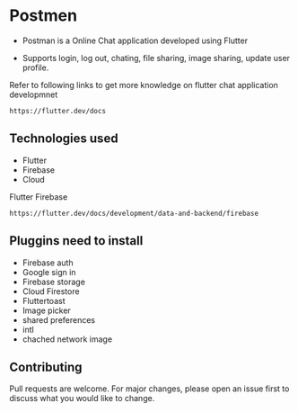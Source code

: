 # Postmen

* Postman is a Online Chat application developed using Flutter

* Supports login, log out, chating, file sharing, image sharing, update user profile. 

Refer to following links to get more knowledge on flutter chat application developmnet
```
https://flutter.dev/docs
```

## Technologies used
* Flutter
* Firebase
* Cloud

Flutter Firebase 
```
https://flutter.dev/docs/development/data-and-backend/firebase
```

## Pluggins need to install
* Firebase auth
* Google sign in
* Firebase storage
* Cloud Firestore
* Fluttertoast
* Image picker
* shared preferences
* intl
* chached network image



## Contributing
Pull requests are welcome. For major changes, please open an issue first to discuss what you would like to change.


